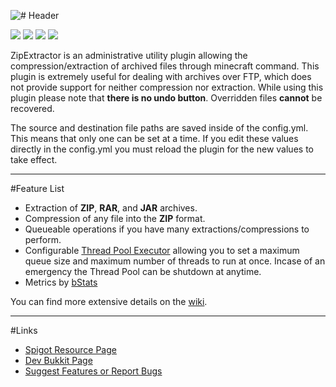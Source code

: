![# Header](http://i.imgur.com/NNwBkWb.png)

[![](http://ci.aventiumsoftworks.com/jenkins/job/ZipExtractor/badge/icon)](http://ci.aventiumsoftworks.com/jenkins/job/ZipExtractor/) [![](https://img.shields.io/badge/license-AGPL-blue.svg)](https://bitbucket.org/AventiumSoftworks/zip-extractor/src/3b445af5293f3638493cccf50c11f38f1eaf9902/src/com/dscalzi/zipextractor/resources/License.txt) ![](https://img.shields.io/badge/Spigot-1.8--1.12-orange.svg) ![](https://img.shields.io/badge/Java-8+-ec2025.svg)

ZipExtractor is an administrative utility plugin allowing the compression/extraction of archived files through minecraft command. This plugin is extremely useful for dealing with archives over FTP, which does not provide support for neither compression nor extraction. While using this plugin please note that **there is no undo button**. Overridden files **cannot** be recovered.

The source and destination file paths are saved inside of the config.yml. This means that only one can be set at a time. If you edit these values directly in the config.yml you must reload the plugin for the new values to take effect.

---

#Feature List

* Extraction of **ZIP**, **RAR**, and **JAR** archives.
* Compression of any file into the **ZIP** format.
* Queueable operations if you have many extractions/compressions to perform.
* Configurable [Thread Pool Executor][thread_pools] allowing you to set a maximum queue size and maximum number of threads to run at once. Incase of an emergency the Thread Pool can be shutdown at anytime.
* Metrics by [bStats][bStats]

You can find more extensive details on the [wiki][wiki].

***

#Links
* [Spigot Resource Page][spigot]
* [Dev Bukkit Page][devbukkit]
* [Suggest Features or Report Bugs][issues]

[thread_pools]: http://tutorials.jenkov.com/java-util-concurrent/threadpoolexecutor.html "Thread Pool Information"
[bStats]: https://bstats.org/plugin/bukkit/ZipExtractor "bStats page"
[wiki]: https://bitbucket.org/AventiumSoftworks/zip-extractor/wiki/Home "Wiki page"
[spigot]: https://www.spigotmc.org/resources/zipextractor.43482/ "Spigot"
[devbukkit]: https://dev.bukkit.org/projects/zipextractor "DevBukkit"
[issues]: https://bitbucket.org/AventiumSoftworks/zip-extractor/issues?status=new&status=open "Issue Tracker"